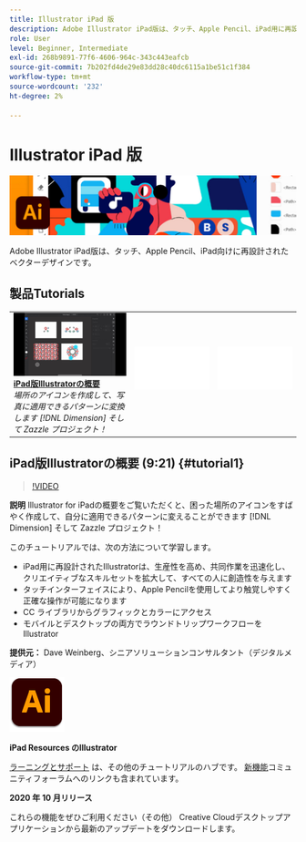 ```yaml
---
title: Illustrator iPad 版
description: Adobe Illustrator iPad版は、タッチ、Apple Pencil、iPad用に再設計されたベクターデザインのエクスペリエンスです
role: User
level: Beginner, Intermediate
exl-id: 268b9891-77f6-4606-964c-343c443eafcb
source-git-commit: 7b202fd4de29e83dd28c40dc6115a1be51c1f384
workflow-type: tm+mt
source-wordcount: '232'
ht-degree: 2%

---
```


# Illustrator iPad 版

![チュートリアルヒーロー画像](../assets/AIoniPad.jpg)

Adobe Illustrator iPad版は、タッチ、Apple Pencil、iPad向けに再設計されたベクターデザインです。

## 製品Tutorials

<table style="table-layout:fixed">
<tr>
 <td>
   <a href="illustratoripad.md#tutorial1">
      <img alt="iPad版Illustratorの概要" src="../assets/illustrator-iPad_repeat_weinberg_thumbnail.jpg" />
   </a>
    <div>
   <a href="illustratoripad.md#tutorial1"><strong>iPad版Illustratorの概要</strong></a>
    </div>
    <em>場所のアイコンを作成して、写真に適用できるパターンに変換します [!DNL Dimension] そして Zazzle プロジェクト！</em>
    <br>
  </td>
  <td>
    <img alt="スペーサー" src="../assets/Whitespacer.png" />
    <div>
    <br>
  </td>
  <td>
    <img alt="スペーサー" src="../assets/Whitespacer.png" />
    <div>
    <br>
  </td>
</tr>
</table>

## iPad版Illustratorの概要 (9:21) {#tutorial1}

>[!VIDEO](https://video.tv.adobe.com/v/326823?hidetitle=true)

**説明**
Illustrator for iPadの概要をご覧いただくと、困った場所のアイコンをすばやく作成して、自分に適用できるパターンに変えることができます [!DNL Dimension] そして Zazzle プロジェクト！

このチュートリアルでは、次の方法について学習します。
* iPad用に再設計されたIllustratorは、生産性を高め、共同作業を迅速化し、クリエイティブなスキルセットを拡大して、すべての人に創造性を与えます
* タッチインターフェイスにより、Apple Pencilを使用してより触覚しやすく正確な操作が可能になります
* CC ライブラリからグラフィックとカラーにアクセス
* モバイルとデスクトップの両方でラウンドトリップワークフローをIllustrator

**提供元：**
Dave Weinberg、シニアソリューションコンサルタント（デジタルメディア）

![IllustratoriPadロゴ](../assets/ai_appicon_96.png)

**iPad Resources のIllustrator**

[ラーニングとサポート](https://helpx.adobe.com/support/illustrator.html) は、その他のチュートリアルのハブです。 [新機能](https://helpx.adobe.com/illustrator/using/whats-new/mobile-2021.html)コミュニティフォーラムへのリンクも含まれています。

**2020 年 10 月リリース**

これらの機能をぜひご利用ください（その他） Creative Cloudデスクトップアプリケーションから最新のアップデートをダウンロードします。
